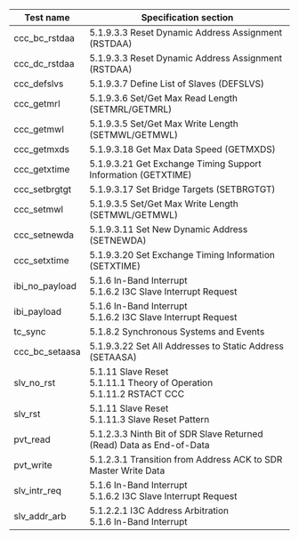 | Test name      | Specification section                                                             |
|----------------|-----------------------------------------------------------------------------------|
| ccc_bc_rstdaa  | 5.1.9.3.3 Reset Dynamic Address Assignment (RSTDAA)                               |
| ccc_dc_rstdaa  | 5.1.9.3.3 Reset Dynamic Address Assignment (RSTDAA)                               |
| ccc_defslvs    | 5.1.9.3.7 Define List of Slaves (DEFSLVS)                                         |
| ccc_getmrl     | 5.1.9.3.6 Set/Get Max Read Length (SETMRL/GETMRL)                                 |
| ccc_getmwl     | 5.1.9.3.5 Set/Get Max Write Length (SETMWL/GETMWL)                                |
| ccc_getmxds    | 5.1.9.3.18 Get Max Data Speed (GETMXDS)                                           |
| ccc_getxtime   | 5.1.9.3.21 Get Exchange Timing Support Information (GETXTIME)                     |
| ccc_setbrgtgt  | 5.1.9.3.17 Set Bridge Targets (SETBRGTGT)                                         |
| ccc_setmwl     | 5.1.9.3.5 Set/Get Max Write Length (SETMWL/GETMWL)                                |
| ccc_setnewda   | 5.1.9.3.11 Set New Dynamic Address (SETNEWDA)                                     |
| ccc_setxtime   | 5.1.9.3.20 Set Exchange Timing Information (SETXTIME)                             |
| ibi_no_payload | 5.1.6 In-Band Interrupt <br /> 5.1.6.2 I3C Slave Interrupt Request                |
| ibi_payload    | 5.1.6 In-Band Interrupt <br /> 5.1.6.2 I3C Slave Interrupt Request                |
| tc_sync        | 5.1.8.2 Synchronous Systems and Events                                            |
| ccc_bc_setaasa | 5.1.9.3.22 Set All Addresses to Static Address (SETAASA)                          |
| slv_no_rst     | 5.1.11 Slave Reset <br /> 5.1.11.1 Theory of Operation <br /> 5.1.11.2 RSTACT CCC |
| slv_rst        | 5.1.11 Slave Reset <br /> 5.1.11.3 Slave Reset Pattern                            |
| pvt_read       | 5.1.2.3.3 Ninth Bit of SDR Slave Returned (Read) Data as End-of-Data              |
| pvt_write      | 5.1.2.3.1 Transition from Address ACK to SDR Master Write Data                    |
| slv_intr_req   | 5.1.6 In-Band Interrupt <br /> 5.1.6.2 I3C Slave Interrupt Request                |
| slv_addr_arb   | 5.1.2.2.1 I3C Address Arbitration <br /> 5.1.6 In-Band Interrupt                  |


